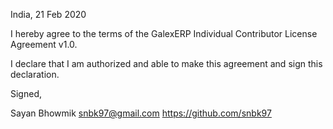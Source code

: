 India, 21 Feb 2020

I hereby agree to the terms of the GalexERP Individual Contributor License
Agreement v1.0.

I declare that I am authorized and able to make this agreement and sign this
declaration.

Signed,

Sayan Bhowmik snbk97@gmail.com https://github.com/snbk97
